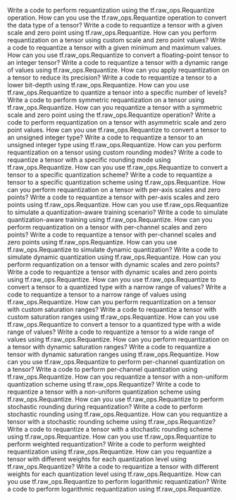 Write a code to perform requantization using the tf.raw_ops.Requantize operation.
How can you use the tf.raw_ops.Requantize operation to convert the data type of a tensor?
Write a code to requantize a tensor with a given scale and zero point using tf.raw_ops.Requantize.
How can you perform requantization on a tensor using custom scale and zero point values?
Write a code to requantize a tensor with a given minimum and maximum values.
How can you use tf.raw_ops.Requantize to convert a floating-point tensor to an integer tensor?
Write a code to requantize a tensor with a dynamic range of values using tf.raw_ops.Requantize.
How can you apply requantization on a tensor to reduce its precision?
Write a code to requantize a tensor to a lower bit-depth using tf.raw_ops.Requantize.
How can you use tf.raw_ops.Requantize to quantize a tensor into a specific number of levels?
Write a code to perform symmetric requantization on a tensor using tf.raw_ops.Requantize.
How can you requantize a tensor with a symmetric scale and zero point using the tf.raw_ops.Requantize operation?
Write a code to perform requantization on a tensor with asymmetric scale and zero point values.
How can you use tf.raw_ops.Requantize to convert a tensor to an unsigned integer type?
Write a code to requantize a tensor to an unsigned integer type using tf.raw_ops.Requantize.
How can you perform requantization on a tensor using custom rounding modes?
Write a code to requantize a tensor with a specific rounding mode using tf.raw_ops.Requantize.
How can you use tf.raw_ops.Requantize to convert a tensor to a specific quantization scheme?
Write a code to requantize a tensor to a specific quantization scheme using tf.raw_ops.Requantize.
How can you perform requantization on a tensor with per-axis scales and zero points?
Write a code to requantize a tensor with per-axis scales and zero points using tf.raw_ops.Requantize.
How can you use tf.raw_ops.Requantize to simulate a quantization-aware training scenario?
Write a code to simulate quantization-aware training using tf.raw_ops.Requantize.
How can you perform requantization on a tensor with per-channel scales and zero points?
Write a code to requantize a tensor with per-channel scales and zero points using tf.raw_ops.Requantize.
How can you use tf.raw_ops.Requantize to simulate dynamic quantization?
Write a code to simulate dynamic quantization using tf.raw_ops.Requantize.
How can you perform requantization on a tensor with dynamic scales and zero points?
Write a code to requantize a tensor with dynamic scales and zero points using tf.raw_ops.Requantize.
How can you use tf.raw_ops.Requantize to convert a tensor to a quantized type with a narrow range of values?
Write a code to requantize a tensor to a narrow range of values using tf.raw_ops.Requantize.
How can you perform requantization on a tensor with custom saturation ranges?
Write a code to requantize a tensor with custom saturation ranges using tf.raw_ops.Requantize.
How can you use tf.raw_ops.Requantize to convert a tensor to a quantized type with a wide range of values?
Write a code to requantize a tensor to a wide range of values using tf.raw_ops.Requantize.
How can you perform requantization on a tensor with dynamic saturation ranges?
Write a code to requantize a tensor with dynamic saturation ranges using tf.raw_ops.Requantize.
How can you use tf.raw_ops.Requantize to perform per-channel quantization on a tensor?
Write a code to perform per-channel quantization using tf.raw_ops.Requantize.
How can you requantize a tensor with a non-uniform quantization scheme using tf.raw_ops.Requantize?
Write a code to requantize a tensor with a non-uniform quantization scheme using tf.raw_ops.Requantize.
How can you use tf.raw_ops.Requantize to perform stochastic rounding during requantization?
Write a code to perform stochastic rounding using tf.raw_ops.Requantize.
How can you requantize a tensor with a stochastic rounding scheme using tf.raw_ops.Requantize?
Write a code to requantize a tensor with a stochastic rounding scheme using tf.raw_ops.Requantize.
How can you use tf.raw_ops.Requantize to perform weighted requantization?
Write a code to perform weighted requantization using tf.raw_ops.Requantize.
How can you requantize a tensor with different weights for each quantization level using tf.raw_ops.Requantize?
Write a code to requantize a tensor with different weights for each quantization level using tf.raw_ops.Requantize.
How can you use tf.raw_ops.Requantize to perform logarithmic requantization?
Write a code to perform logarithmic requantization using tf.raw_ops.Requantize.